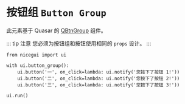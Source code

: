 # 按钮组 `Button Group`

此元素基于 Quasar 的 [QBtnGroup](https://quasar.dev/vue-components/button-group) 组件。

::: tip 注意
您必须为按钮组和按钮使用相同的 `props` 设计。
:::

```python:line-numbers
from nicegui import ui

with ui.button_group():
    ui.button('一', on_click=lambda: ui.notify('您按下了按钮 1!'))
    ui.button('二', on_click=lambda: ui.notify('您按下了按钮 2!'))
    ui.button('三', on_click=lambda: ui.notify('您按下了按钮 3!'))

ui.run()
```